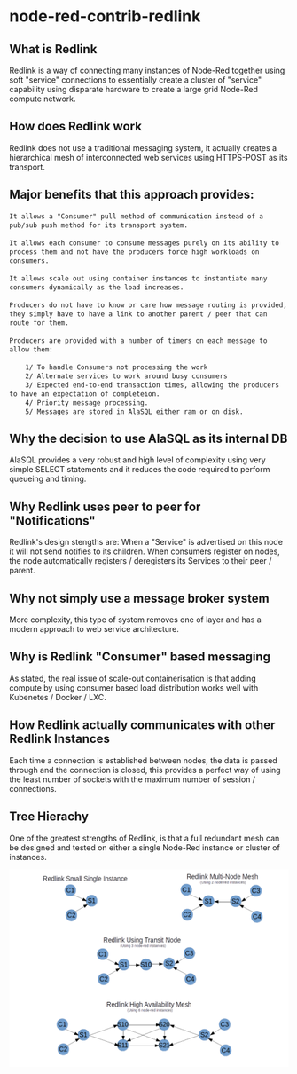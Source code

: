 # node-red-contrib-redlink

## What is Redlink

Redlink is a way of connecting many instances of Node-Red together using soft "service" connections to essentially create a cluster of "service" capability using disparate hardware to create a large grid Node-Red compute network.

## How does Redlink work

Redlink does not use a traditional messaging system, it actually creates a hierarchical mesh of interconnected web services using HTTPS-POST as its transport.

## Major benefits that this approach provides:

	It allows a "Consumer" pull method of communication instead of a pub/sub push method for its transport system.

	It allows each consumer to consume messages purely on its ability to process them and not have the producers force high workloads on consumers.

	It allows scale out using container instances to instantiate many consumers dynamically as the load increases.

	Producers do not have to know or care how message routing is provided, they simply have to have a link to another parent / peer that can route for them.

	Producers are provided with a number of timers on each message to allow them:

		1/ To handle Consumers not processing the work
		2/ Alternate services to work around busy consumers
		3/ Expected end-to-end transaction times, allowing the producers to have an expectation of completeion.
		4/ Priority message processing.
		5/ Messages are stored in AlaSQL either ram or on disk.


## Why the decision to use AlaSQL as its internal DB

AlaSQL provides a very robust and high level of complexity using very simple SELECT statements and it reduces the code required to perform queueing and timing.

## Why Redlink uses peer to peer for "Notifications"

Redlink's design stengths are:
When a "Service" is advertised on this node it will not send notifies to its children.
When consumers register on nodes, the node automatically registers / deregisters its Services to their peer / parent. 

## Why not simply use a message broker system 

More complexity, this type of system removes one of layer and has a modern approach to web service architecture.

## Why is Redlink "Consumer" based messaging

As stated, the real issue of scale-out containerisation is that adding compute by using consumer based load distribution works well with Kubenetes / Docker / LXC.

## How Redlink actually communicates with other Redlink Instances

Each time a connection is established between nodes, the data is passed through and the connection is closed, this provides a perfect way of using the least number of sockets with the maximum number of session / connections.

## Tree Hierachy

One of the greatest strengths of Redlink, is that a full redundant mesh can be designed and tested on either a single Node-Red instance or cluster of instances.

![RedlinkMesh](RedlinkMesh.png)


